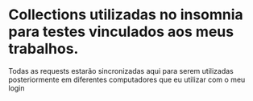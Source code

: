 # Collections utilizadas no insomnia para testes vinculados aos meus trabalhos.

Todas as requests estarão sincronizadas aqui para serem utilizadas posteriormente em diferentes computadores que eu utilizar com o meu login
